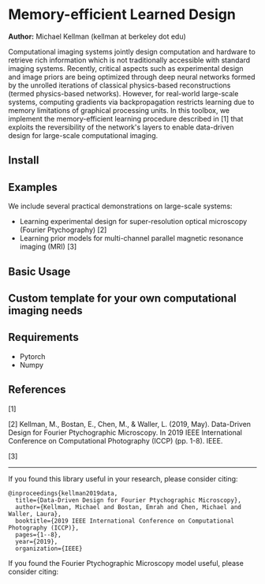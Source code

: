 # Memory-efficient Learned Design
**Author:** Michael Kellman (kellman at berkeley dot edu)

Computational imaging systems jointly design computation and hardware to retrieve rich information which is not traditionally accessible with standard imaging systems. Recently, critical aspects such as experimental design and image priors are being optimized through deep neural networks formed by the unrolled iterations of classical physics-based reconstructions (termed physics-based networks). However, for real-world large-scale systems, computing gradients via backpropagation restricts learning due to memory limitations of graphical processing units. In this toolbox, we implement the memory-efficient learning procedure described in [1] that exploits the reversibility of the network's layers to enable data-driven design for large-scale computational imaging. 

## Install

## Examples
We include several practical demonstrations on large-scale systems: 

* Learning experimental design for super-resolution optical microscopy (Fourier Ptychography) [2]
* Learning prior models for multi-channel parallel magnetic resonance imaging (MRI) [3]

## Basic Usage

## Custom template for your own computational imaging needs

## Requirements
* Pytorch
* Numpy

## References
[1] 

[2] Kellman, M., Bostan, E., Chen, M., & Waller, L. (2019, May). Data-Driven Design for Fourier Ptychographic Microscopy. In 2019 IEEE International Conference on Computational Photography (ICCP) (pp. 1-8). IEEE.

[3]

---

If you found this library useful in your research, please consider citing:
```
@inproceedings{kellman2019data,
  title={Data-Driven Design for Fourier Ptychographic Microscopy},
  author={Kellman, Michael and Bostan, Emrah and Chen, Michael and Waller, Laura},
  booktitle={2019 IEEE International Conference on Computational Photography (ICCP)},
  pages={1--8},
  year={2019},
  organization={IEEE}
```

If you found the Fourier Ptychographic Microscopy model useful, please consider citing:
```

```
